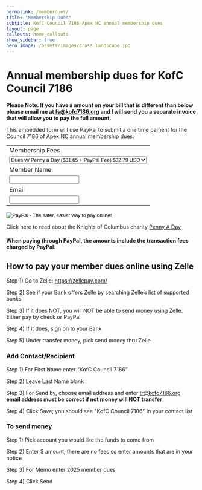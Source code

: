 ```yaml
---
permalink: /memberdues/
title: "Membership Dues"
subtitle: KofC Council 7186 Apex NC annual membership dues
layout: page
callouts: home_callouts
show_sidebar: true
hero_image: /assets/images/cross_landscape.jpg
---
```


# Annual membership dues for KofC Council 7186


__Please Note: If you have a amount on your bill that is different than below please email me at fs@kofc7186.org and I will send you a separate invoice that will allow you to pay the full amount.__

This embedded form will use PayPal to submit a one time pament for the Council 7186 of Apex NC annual membership dues.


<form action="https://www.paypal.com/cgi-bin/webscr" method="post" target="_top">
<input type="hidden" name="cmd" value="_s-xclick">
<input type="hidden" name="hosted_button_id" value="5RK2MWAA9LVWW">
<table>
<tr><td><input type="hidden" name="on0" value="Membership Fees">Membership Fees</td></tr><tr><td><select name="os0">
	<option value="Dues w/ Penny a Day ($31.65 + PayPal Fee)">
            Dues w/ Penny a Day ($31.65 + PayPal Fee) $32.79 USD
          </option>
          <option value="Dues Only ($28 + PayPal Fee)">
            Dues Only ($28 + PayPal Fee) $29.07 USD
          </option>
</select> </td></tr>
<tr><td><input type="hidden" name="on1" value="Member Name">Member Name</td></tr><tr><td><input type="text" name="os1" maxlength="200"></td></tr>
<tr><td><input type="hidden" name="on2" value="Email">Email</td></tr><tr><td><input type="text" name="os2" maxlength="200"></td></tr>
</table>
<input type="hidden" name="currency_code" value="USD">
<input type="image" src="https://www.paypalobjects.com/en_US/i/btn/btn_paynowCC_LG.gif" border="0" name="submit" alt="PayPal - The safer, easier way to pay online!">
<img alt="" border="0" src="https://www.paypalobjects.com/en_US/i/scr/pixel.gif" width="1" height="1">
</form>

Click here to read about the Knights of Columbus charity [Penny A Day][pennyday]

#### When paying through PayPal, the amounts include the transaction fees charged by PayPal.

## How to pay your member dues online using Zelle

Step 1) Go to Zelle: https://zellepay.com/

Step 2) See if your Bank offers Zelle by searching Zelle’s list of supported banks

Step 3) If it does NOT, you will NOT be able to send money using Zelle. Either pay by check or PayPal 

Step 4) If it does, sign on to your Bank

Step 5) Under transfer money, pick send money thru Zelle

### Add Contact/Recipient 

Step 1) For First Name enter “KofC Council 7186”

Step 2) Leave Last Name blank

Step 3) For Send by, choose email address and enter tr@kofc7186.org  __email address must be correct if not money will NOT transfer__

Step 4) Click Save; you should see "KofC Council 7186" in your contact list

### To send money

Step 1) Pick account you would like the funds to come from

Step 2) Enter $ amount, there are no fees so enter amounts that are in your notice

Step 3) For Memo enter 2025 member dues

Step 4) Click Send

[pennyday]: https://kofcnc.org/catholic-charity-fund/
